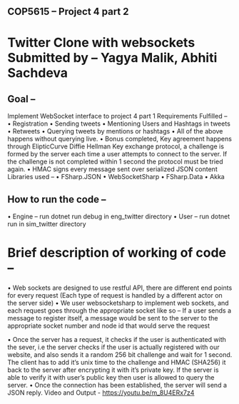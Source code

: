 ## COP5615 – Project 4 part 2

# Twitter Clone with websockets Submitted by – Yagya Malik, Abhiti Sachdeva
## Goal – 
Implement WebSocket interface to project 4 part 1 Requirements Fulfilled –
• Registration
• Sending tweets
• Mentioning Users and Hashtags in tweets
• Retweets
• Querying tweets by mentions or hashtags
• All of the above happens without querying live.
• Bonus completed, Key agreement happens through ElipticCurve Diffie Hellman Key
exchange protocol, a challenge is formed by the server each time a user attempts to connect to the server. If the challenge is not completed within 1 second the protocol must be tried again.
• HMAC signs every message sent over serialized JSON content Libraries used –
• FSharp.JSON
• WebSocketSharp
• FSharp.Data
• Akka
## How to run the code –
• Engine – run dotnet run debug in eng_twitter directory
• User – run dotnet run in sim_twitter directory
# Brief description of working of code –
• Web sockets are designed to use restful API, there are different end points for every
request (Each type of request is handled by a different actor on the server side)
• We user websocketsharp to implement web sockets, and each request goes through the appropriate socket like so –
If a user sends a message to register itself, a message would be sent to the server to the appropriate socket number and node id that would serve the request
   
• Once the server has a request, it checks if the user is authenticated with the sever, i.e the server checks if the user is actually registered with our website, and also sends it a random 256 bit challenge and wait for 1 second. The client has to add it’s unix time to the challenge and HMAC (SHA256) it back to the server after encrypting it with it’s private key. If the server is able to verify it with user’s public key then user is allowed to query the server.
• Once the connection has been established, the server will send a JSON reply. Video and Output -
https://youtu.be/m_8U4ERx7z4

